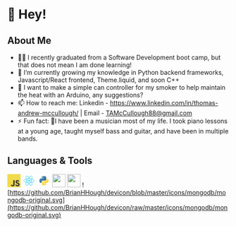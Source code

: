 # 👋 Hey!

## About Me
- 👨‍🎓 I recently graduated from a Software Development boot camp, but that does not mean I am done learning!
- 🌱 I’m currently growing my knowledge in Python backend frameworks, Javascript/React frontend, Theme.liquid, and soon C++
- 🍖 I want to make a simple can controller for my smoker to help maintain the heat with an Arduino, any suggestions?
- 📫 How to reach me: Linkedin - https://www.linkedin.com/in/thomas-andrew-mccullough/ | Email - TAMcCullough88@gmail.com
- ⚡ Fun fact: 🎸I have been a musician most of my life. I took piano lessons at a young age, taught myself bass and guitar, and have been in multiple bands.


## Languages & Tools
<img src="https://raw.githubusercontent.com/github/explore/80688e429a7d4ef2fca1e82350fe8e3517d3494d/topics/javascript/javascript.png" width="30px" height="30px"> <img src="https://raw.githubusercontent.com/github/explore/80688e429a7d4ef2fca1e82350fe8e3517d3494d/topics/react/react.png" width="30px" height="30px"> <img src="https://raw.githubusercontent.com/github/explore/80688e429a7d4ef2fca1e82350fe8e3517d3494d/topics/python/python.png" width="30px" height="30px"> <img src="https://user-images.githubusercontent.com/24623425/36042969-f87531d4-0d8a-11e8-9dee-e87ab8c6a9e3.png" width="30px" height="30px"> <img src="https://github.com/tamccullough88/tamccullough88/assets/141081845/30bcd88e-30e1-400a-9bac-9de5e77ce23f
" width="30px" height="30px"> ![https://github.com/BrianHHough/devicon/blob/master/icons/mongodb/mongodb-original.svg](https://github.com/BrianHHough/devicon/raw/master/icons/mongodb/mongodb-original.svg)
<!---
tamccullough88/tamccullough88 is a ✨ special ✨ repository because its `README.md` (this file) appears on your GitHub profile.
You can click the Preview link to take a look at your changes.
--->
